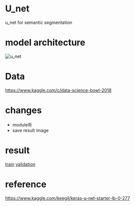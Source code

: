 # U_net
u_net for semantic segmentation


# model architecture
![u_net](https://lmb.informatik.uni-freiburg.de/people/ronneber/u-net/u-net-architecture.png)

# Data
https://www.kaggle.com/c/data-science-bowl-2018

# changes

- module화
- save result image


# result

[train](./result/training_sample_300.png)
[validation](./result/validation_sample_35.png)


# reference
https://www.kaggle.com/keegil/keras-u-net-starter-lb-0-277
